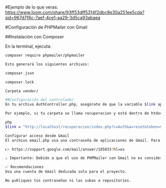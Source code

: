 #Ejemplo de lo que veras: https://www.loom.com/share/93ff53dff5314f2dbc8e30a251ee5cda?sid=967d7f8c-7aef-4ce1-aa29-3d5ca93abaea 

#Configuración de PHPMailer con Gmail

##Instalación con Composer

En la terminal, ejecuta:

```bash
composer require phpmailer/phpmailer

Esto generará los siguientes archivos:

composer.json

composer.lock

Carpeta vendor/

##Configuración del controlador
En tu archivo AuthController.php, asegúrate de que la variable $link apunte correctamente a tu carpeta de proyecto.

Por ejemplo, si tu carpeta se llama recuperacion y está dentro de htdocs, entonces el link debe ser:

php
$link = "http://localhost/recuperacion/index.php?c=Auth&a=reset&token=$token";

Configurar acceso desde Gmail
El archivo email.php usa una contraseña de aplicaciones de Gmail. Para crearla, sigue esta guía oficial de Google:

👉 https://support.google.com/mail/answer/185833?hl=es

⚠️ Importante: Debido a que el uso de PHPMailer con Gmail no es considerado un estándar moderno de seguridad, debes activar la verificación en dos pasos en tu cuenta de Gmail para poder generar una contraseña de aplicación válida.

✅ Recomendaciones
Usa una cuenta de Gmail dedicada solo para el proyecto.

No publiques tus contraseñas ni las subas a repositorios.




